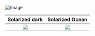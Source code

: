 
![Image](https://user-images.githubusercontent.com/88492493/166566368-f0486ac3-c53a-4872-9e34-db7eaf4ac470.jpg)


Solarized dark             |  Solarized Ocean
:-------------------------:|:-------------------------:
![](https://user-images.githubusercontent.com/88492493/166574667-b522bd67-5025-49d1-9279-3b2edef55671.gif)  |  ![](https://user-images.githubusercontent.com/88492493/166574209-b92f7828-2316-4ccc-a6ac-7def6f6756f2.gif)

